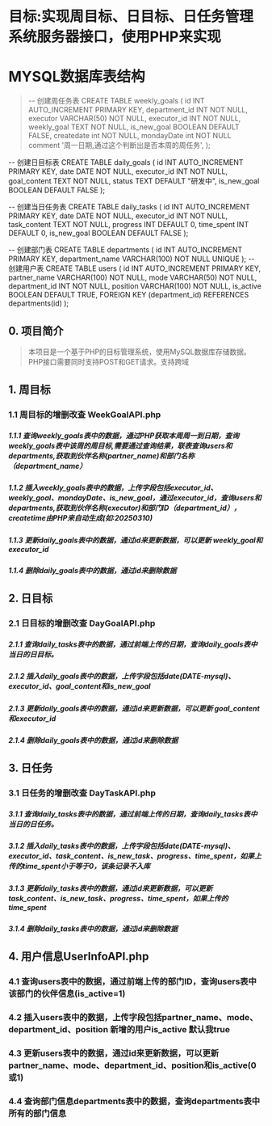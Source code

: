 #  目标:实现周目标、日目标、日任务管理系统服务器接口，使用PHP来实现 

# MYSQL数据库表结构
> -- 创建周任务表
CREATE TABLE weekly_goals (
    id INT AUTO_INCREMENT PRIMARY KEY,
    department_id INT NOT NULL,
    executor VARCHAR(50) NOT NULL,
    executor_id INT NOT NULL,
    weekly_goal TEXT NOT NULL,
    is_new_goal BOOLEAN DEFAULT FALSE,
    createdate int NOT NULL,
    mondayDate int NOT NULL comment '周一日期,通过这个判断出是否本周的周任务',
);

-- 创建日目标表
CREATE TABLE daily_goals (
    id INT AUTO_INCREMENT PRIMARY KEY,
    date DATE NOT NULL,
    executor_id INT NOT NULL,
    goal_content TEXT NOT NULL,
    status TEXT DEFAULT "研发中",
    is_new_goal BOOLEAN DEFAULT FALSE
);

-- 创建当日任务表
CREATE TABLE daily_tasks (
    id INT AUTO_INCREMENT PRIMARY KEY,
    date DATE NOT NULL,
    executor_id INT NOT NULL,
    task_content TEXT NOT NULL,
    progress INT DEFAULT 0,
    time_spent INT DEFAULT 0,
    is_new_goal BOOLEAN DEFAULT FALSE
);

-- 创建部门表
CREATE TABLE departments (
    id INT AUTO_INCREMENT PRIMARY KEY,
    department_name VARCHAR(100) NOT NULL UNIQUE
);
-- 创建用户表
CREATE TABLE users (
    id INT AUTO_INCREMENT PRIMARY KEY,
    partner_name VARCHAR(100) NOT NULL,
    mode VARCHAR(50) NOT NULL,
    department_id INT NOT NULL,
    position VARCHAR(100) NOT NULL,
    is_active BOOLEAN DEFAULT TRUE,
    FOREIGN KEY (department_id) REFERENCES departments(id)
);



## 0. 项目简介
> 本项目是一个基于PHP的目标管理系统，使用MySQL数据库存储数据。
> PHP接口需要同时支持POST和GET请求。支持跨域 

## 1. 周目标  
### 1.1 周目标的增删改查 WeekGoalAPI.php 
##### 1.1.1 查询weekly_goals表中的数据，通过PHP获取本周周一到日期，查询weekly_goals表中该周的周目标,需要通过查询结果，联表查询users和departments,获取到伙伴名称(partner_name)和部门名称（department_name）
##### 1.1.2 插入weekly_goals表中的数据，上传字段包括executor_id、weekly_goal、mondayDate、is_new_goal，通过executor_id，查询users和departments,获取到伙伴名称(executor)和部门ID（department_id），createtime由PHP来自动生成(如:20250310) 
##### 1.1.3 更新daily_goals表中的数据，通过id来更新数据，可以更新 weekly_goal和executor_id
##### 1.1.4 删除daily_goals表中的数据，通过id来删除数据


## 2. 日目标  
### 2.1 日目标的增删改查 DayGoalAPI.php
##### 2.1.1 查询daily_tasks表中的数据，通过前端上传的日期，查询daily_goals表中当日的日目标。
##### 2.1.2 插入daily_goals表中的数据，上传字段包括date(DATE-mysql)、executor_id、goal_content和is_new_goal
##### 2.1.3 更新daily_goals表中的数据，通过id来更新数据，可以更新 goal_content和executor_id 
##### 2.1.4 删除daily_goals表中的数据，通过id来删除数据


## 3. 日任务
### 3.1 日任务的增删改查 DayTaskAPI.php
##### 3.1.1 查询daily_tasks表中的数据，通过前端上传的日期，查询daily_tasks表中当日的日任务。
##### 3.1.2 插入daily_tasks表中的数据，上传字段包括date(DATE-mysql)、executor_id、task_content、is_new_task、progress、time_spent，如果上传的time_spent小于等于0，该条记录不入库
##### 3.1.3 更新daily_tasks表中的数据，通过id来更新数据，可以更新 task_content、is_new_task、progress、time_spent，如果上传的time_spent
##### 3.1.4 删除daily_tasks表中的数据，通过id来删除数据


## 4. 用户信息UserInfoAPI.php
### 4.1 查询users表中的数据，通过前端上传的部门ID，查询users表中该部门的伙伴信息(is_active=1)
### 4.2 插入users表中的数据，上传字段包括partner_name、mode、department_id、position 新增的用户is_active 默认我true 
### 4.3 更新users表中的数据，通过id来更新数据，可以更新 partner_name、mode、department_id、position和is_active(0或1)
### 4.4 查询部门信息departments表中的数据，查询departments表中所有的部门信息